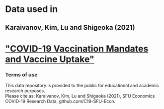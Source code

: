 # Data used in 
## Karaivanov, Kim, Lu and Shigeoka (2021)  
# ["COVID-19 Vaccination Mandates and Vaccine Uptake"](https://www.medrxiv.org/content/10.1101/2021.10.21.21265355v1) 

### Terms of use
This data repository is provided to the public for educational and academic research purposes.  
Please cite as: Karaivanov, Kim, Lu and Shigeoka (2021), SFU Economics COVID-19 Research Data, github.com/C19-SFU-Econ.
